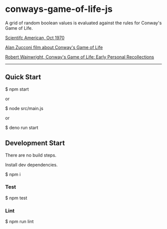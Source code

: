 # conways-game-of-life-js

A grid of random boolean values is evaluated against the rules for Conway's Game of Life.

[Scientifc American, Oct 1970](https://www.ibiblio.org/lifepatterns/october1970.html)

[Alan Zucconi film about Conway's Game of Life](https://www.youtube.com/watch?v=Kk2MH9O4pXY)

[Robert Wainwright, Conway's Game of Life: Early Personal Recollections](https://www.newbooks-services.de/MediaFiles/Texts/2/9781849962162_Excerpt_001.pdf)

---

## Quick Start

$ npm start

or

$ node src/main.js

or

$ deno run start

## Development Start

There are no build steps.

Install dev dependencies.

$ npm i

### Test

$ npm test

### Lint

$ npm run lint
